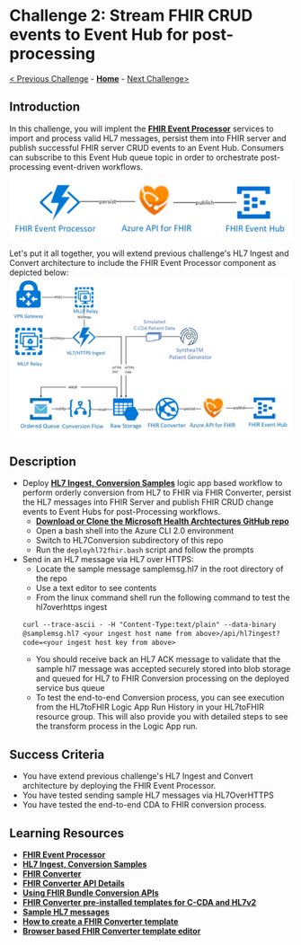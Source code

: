 # Challenge 2: Stream FHIR CRUD events to Event Hub for post-processing

[< Previous Challenge](./Challenge01.md) - **[Home](../readme.md)** - [Next Challenge>](./Challenge03.md)

## Introduction

In this challenge, you will implent the **[FHIR Event Processor](https://github.com/microsoft/health-architectures/tree/master/FHIR/FHIREventProcessor)** services to import and process valid HL7 messages, persist them into FHIR server and publish successful FHIR server CRUD events to an Event Hub.  Consumers can subscribe to this Event Hub queue topic in order to orchestrate post-processing event-driven workflows. 

![FHIR Event Processor](../images/fhir-event-processor.jpg)

Let's put it all together, you will extend previous challenge's HL7 Ingest and Convert architecture to include the FHIR Event Processor component as depicted below:
![HL7 ingest, conversion and bulk load](../images/fhir-hl7-ingest-conversion-bulkload-samples-architecture.jpg)

## Description

- Deploy **[HL7 Ingest, Conversion Samples](https://github.com/microsoft/health-architectures/tree/master/HL7Conversion#hl7tofhir-conversion)** logic app based workflow to perform orderly conversion from HL7 to FHIR via FHIR Converter, persist the HL7 messages into FHIR Server and publish FHIR CRUD change events to Event Hubs for post-Processing workflows.
    - **[Download or Clone the Microsoft Health Archtectures GitHub repo](https://github.com/microsoft/health-architectures)**
    - Open a bash shell into the Azure CLI 2.0 environment
    - Switch to HL7Conversion subdirectory of this repo
    - Run the `deployhl72fhir.bash` script and follow the prompts
- Send in an HL7 message via HL7 over HTTPS:
    - Locate the sample message samplemsg.hl7 in the root directory of the repo
    - Use a text editor to see contents
    - From the linux command shell run the following command to test the hl7overhttps ingest
    ```
    curl --trace-ascii - -H "Content-Type:text/plain" --data-binary @samplemsg.hl7 <your ingest host name from above>/api/hl7ingest?code=<your ingest host key from above>
    ```
    - You should receive back an HL7 ACK message to validate that the sample hl7 message was accepted securely stored into blob storage and queued for HL7 to FHIR Conversion processing on the deployed service bus queue
    - To test the end-to-end Conversion process, you can see execution from the HL7toFHIR Logic App Run History in your HL7toFHIR resource group. This will also provide you with detailed steps to see the transform process in the Logic App run.

## Success Criteria
- You have extend previous challenge's HL7 Ingest and Convert architecture by deploying the FHIR Event Processor.
- You have tested sending sample HL7 messages via HL7OverHTTPS
- You have tested the end-to-end CDA to FHIR conversion process.

## Learning Resources

- **[FHIR Event Processor](https://github.com/microsoft/health-architectures/tree/master/FHIR/FHIREventProcessor)**
- **[HL7 Ingest, Conversion Samples](https://github.com/microsoft/health-architectures/tree/master/HL7Conversion#hl7tofhir-conversion)**
- **[FHIR Converter](https://github.com/microsoft/FHIR-Converter)**
- **[FHIR Converter API Details](https://github.com/microsoft/FHIR-Converter/blob/master/docs/api-summary.md)**
- **[Using FHIR Bundle Conversion APIs](https://github.com/microsoft/FHIR-Converter/blob/master/docs/convert-data-concept.md)**
- **[FHIR Converter pre-installed templates for C-CDA and HL7v2](https://github.com/microsoft/FHIR-Converter/tree/master/src/templates)**
- **[Sample HL7 messages](https://github.com/microsoft/FHIR-Converter/tree/master/src/sample-data/hl7v2)**
- **[How to create a FHIR Converter template](https://github.com/microsoft/FHIR-Converter/blob/master/docs/template-creation-how-to-guide.md)**
- **[Browser based FHIR Converter template editor](https://github.com/microsoft/FHIR-Converter/blob/master/docs/web-ui-summary.md)**




